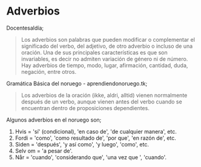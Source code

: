 # Adverbios

Docentesaldía;

> Los adverbios son palabras que pueden modificar o complementar el significado del verbo, del adjetivo, de otro adverbio o incluso de una oración. Una de sus principales características es que son invariables,
es decir no admiten variación de género ni de número. Hay adverbios de tiempo, modo, lugar, afirmación, cantidad, duda, negación, entre otros.

Gramática Básica del noruego - aprendiendonoruego.tk;

> Los adverbios de la oración (ikke, aldri, alltid) vienen normalmente después de
un verbo, aunque vienen antes del verbo cuando se encuentran dentro de
proposiciones dependientes.


Algunos adverbios en el noruego son;

1. Hvis = 'sí' (condicional), 'en caso de', 'de cualquier manera', etc.
2. Fordi = 'como', 'como resultado de', 'por que', 'en razón de', etc.
3. Siden = 'después', 'y así como', 'y luego', 'como', etc.
4. Selv om = 'a pesar de'.
5. Når = 'cuando', 'considerando que', 'una vez que ', 'cuando'.
